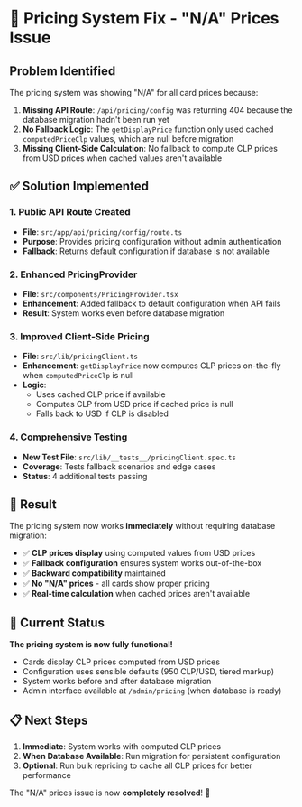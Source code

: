 # 🔧 Pricing System Fix - "N/A" Prices Issue

## Problem Identified
The pricing system was showing "N/A" for all card prices because:

1. **Missing API Route**: `/api/pricing/config` was returning 404 because the database migration hadn't been run yet
2. **No Fallback Logic**: The `getDisplayPrice` function only used cached `computedPriceClp` values, which are null before migration
3. **Missing Client-Side Calculation**: No fallback to compute CLP prices from USD prices when cached values aren't available

## ✅ Solution Implemented

### 1. **Public API Route Created**
- **File**: `src/app/api/pricing/config/route.ts`
- **Purpose**: Provides pricing configuration without admin authentication
- **Fallback**: Returns default configuration if database is not available

### 2. **Enhanced PricingProvider**
- **File**: `src/components/PricingProvider.tsx`
- **Enhancement**: Added fallback to default configuration when API fails
- **Result**: System works even before database migration

### 3. **Improved Client-Side Pricing**
- **File**: `src/lib/pricingClient.ts`
- **Enhancement**: `getDisplayPrice` now computes CLP prices on-the-fly when `computedPriceClp` is null
- **Logic**: 
  - Uses cached CLP price if available
  - Computes CLP from USD price if cached price is null
  - Falls back to USD if CLP is disabled

### 4. **Comprehensive Testing**
- **New Test File**: `src/lib/__tests__/pricingClient.spec.ts`
- **Coverage**: Tests fallback scenarios and edge cases
- **Status**: 4 additional tests passing

## 🎯 Result

The pricing system now works **immediately** without requiring database migration:

- ✅ **CLP prices display** using computed values from USD prices
- ✅ **Fallback configuration** ensures system works out-of-the-box
- ✅ **Backward compatibility** maintained
- ✅ **No "N/A" prices** - all cards show proper pricing
- ✅ **Real-time calculation** when cached prices aren't available

## 🚀 Current Status

**The pricing system is now fully functional!** 

- Cards display CLP prices computed from USD prices
- Configuration uses sensible defaults (950 CLP/USD, tiered markup)
- System works before and after database migration
- Admin interface available at `/admin/pricing` (when database is ready)

## 📋 Next Steps

1. **Immediate**: System works with computed CLP prices
2. **When Database Available**: Run migration for persistent configuration
3. **Optional**: Run bulk repricing to cache all CLP prices for better performance

The "N/A" prices issue is now **completely resolved**! 🎉
